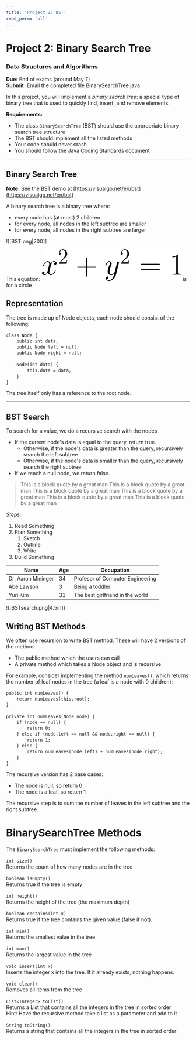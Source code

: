 ```yaml
---
title: 'Project 2: BST'
read_perm: 'all'
---
```

# Project 2: Binary Search Tree
### **Data Structures and Algorithms**

**Due:** End of exams (around May 7) \
**Submit:** Email the completed file BinarySearchTree.java

In this project, you will implement a _binary search tree_: a special type of binary tree that is used to quickly find, insert, and remove elements. 

**Requirements:**
* The class `BinarySearchTree` (BST) should use the appropriate binary search tree structure
* The BST should implement all the listed methods
* Your code should never crash
* You should follow the Java Coding Standards document

<div class="vs-sm"></div>

<hr>

## Binary Search Tree
**Note:** See the BST demo at [https://visualgo.net/en/bst](https://visualgo.net/en/bst)

A binary search tree is a binary tree where:
* every node has (at most) 2 children
* for every node, all nodes in the left subtree are smaller
* for every node, all nodes in the right subtree are larger

![[BST.png|200]]

This equation: <img style="display: inline" src="cropped_circle.png"> is for a circle

<div class="pb"></div>

## Representation
The tree is made up of Node objects, each node should consist of the following:
```
class Node {
    public int data;
    public Node left = null;
    public Node right = null;

    Node(int data) {
        this.data = data;
    }
}
```

The tree itself only has a reference to the root node. 

<hr>

## BST Search
To search for a value, we do a recursive search with the nodes. 
* If the current node's data is equal to the query, return true.
    * Otherwise, if the node's data is greater than the query, recursively search the left subtree
    * Otherwise, if the node's data is smaller than the query, recursively search the right subtree
* If we reach a null node, we return false. 

> This is a block quote by a great man
> This is a block quote by a great man
> This is a block quote by a great man
> This is a block quote by a great man
> This is a block quote by a great man
> This is a block quote by a great man


_Steps:_
1. Read Something
2. Plan Something
    1. Sketch
    2. Outline
    3. Write
3. Build Something

<div class="pb"></div>

|Name|Age|Occupation|
|----|---|----------|
|Dr. Aaron Mininger|34|Profesor of Computer Engineering|
|Abe Lawson|3|Being a toddler|
|Yuri Kim|31|The best girlfriend in the world|

![[BSTsearch.png|4.5in]]

<div class="pb"></div>

## Writing BST Methods
We often use recursion to write BST method. These will have 2 versions of the method: 
* The public method which the users can call
* A private method which takes a Node object and is recursive

For example, consider implementing the method `numLeaves()`, which returns the number of leaf nodes in the tree (a leaf is a node with 0 children):
```
public int numLeaves() {
    return numLeaves(this.root);
}

private int numLeaves(Node node) {
    if (node == null) {
        return 0;
    } else if (node.left == null && node.right == null) {
        return 1;
    } else {
        return numLeaves(node.left) + numLeaves(node.right);
    }
}
```

The recursive version has 2 base cases:
* The node is null, so return 0
* The node is a leaf, so return 1

The recursive step is to sum the number of leaves in the left subtree and the right subtree. 


<div style="page-break-after: always"></div>

#  BinarySearchTree Methods
The `BinarySearchTree` must implement the following methods: 

`int size()` \
Returns the count of how many nodes are in the tree

`boolean isEmpty()` \
Returns true if the tree is empty

`int height()` \
Returns the height of the tree (the maximum depth)

`boolean contains(int x)` \
Returns true if the tree contains the given value (false if not). 

`int min()` \
Returns the smallest value in the tree

`int max()` \
Returns the largest value in the tree

`void insert(int x)`\
Inserts the integer x into the tree. If it already exists, nothing happens. 

`void clear()` \
Removes all items from the tree

`List<Integer> toList()` \
Returns a List that contains all the integers in the tree in sorted order \
Hint: Have the recursive method take a list as a parameter and add to it

`String toString()` \
Returns a string that contains all the integers in the tree in sorted order
